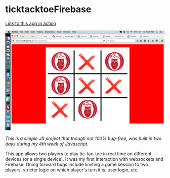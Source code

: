 # ticktacktoeFirebase

[Link to this app in action](http://emoreno619.github.io/ticktacktoeFirebase/)

<img src="./screenshot/tictactoe.png" alt="">

*This is a simple JS project that though not 100% bug-free, was built in two days during my 4th week of Javascript.*

This app allows two players to play tic-tac-toe in real time on different devices (or a single device). It was my first interaction with websockets and Firebase. Going forward bugs include limiting a game session to two players, stricter logic on which player's turn it is, user login, etc.
